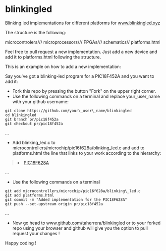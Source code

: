 # blinkingled
Blinking led implementations for different platforms for www.blinkingled.xyz

The structure is the following:

microcontrolers/<company>/<board or part name>/<all the necessary files>
microprocessors/<company>/<board or cpu name>/<all the necessary files>
FPGAs/<company>/<board or chip name>/<all the necesary files>
schematics/<appropiate name>/<all the necesary files>
platforms.html

Feel free to pull request a new implementation. Just add a new device and add it to platforms.html following the structure.

This is an example on how to add a new implementation:

Say you've got a blinking-led program for a PIC18F452A and you want to add it:

- Fork this repo by pressing the button "Fork" on the upper right corner.
- Use the following commands on a terminal and replace your\_user\_name with your github username:
```
git clone https://github.com/your\_user\_name/blinkingled
cd blinkingled
git branch pr/pic18f452a
git checkout pr/pic18f452a
```
...
- Add blinking\_led.c to microcontrollers/microchip/pic16f628a/blinking\_led.c and add to platforms.html the line that links to your work according to the hierarchy: 
> <li> <a href=href=www.github.com/taherrera/blinkingled/tree/master/microprocessors/microchip/pic16f628a>PIC18F628A</a>
...
- Use the following commands on a terminal
```
git add microcontrollers/microchip/pic16f628a/blinking\_led.c
git add platforms.html
git commit -m "Added implementation for the PIC18F628A"
git push --set-upstream origin pr/pic18f452a
```
...
- Now go head to www.github.com/taherrera/blinkingled or to your forked repo using your browser and github will give you the option to pull request your changes !

Happy coding !


